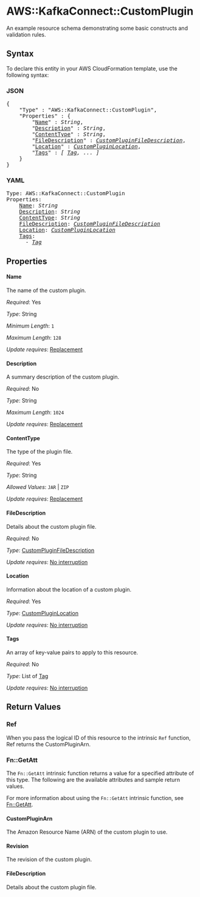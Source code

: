 # AWS::KafkaConnect::CustomPlugin

An example resource schema demonstrating some basic constructs and validation rules.

## Syntax

To declare this entity in your AWS CloudFormation template, use the following syntax:

### JSON

<pre>
{
    "Type" : "AWS::KafkaConnect::CustomPlugin",
    "Properties" : {
        "<a href="#name" title="Name">Name</a>" : <i>String</i>,
        "<a href="#description" title="Description">Description</a>" : <i>String</i>,
        "<a href="#contenttype" title="ContentType">ContentType</a>" : <i>String</i>,
        "<a href="#filedescription" title="FileDescription">FileDescription</a>" : <i><a href="custompluginfiledescription.md">CustomPluginFileDescription</a></i>,
        "<a href="#location" title="Location">Location</a>" : <i><a href="custompluginlocation.md">CustomPluginLocation</a></i>,
        "<a href="#tags" title="Tags">Tags</a>" : <i>[ <a href="tag.md">Tag</a>, ... ]</i>
    }
}
</pre>

### YAML

<pre>
Type: AWS::KafkaConnect::CustomPlugin
Properties:
    <a href="#name" title="Name">Name</a>: <i>String</i>
    <a href="#description" title="Description">Description</a>: <i>String</i>
    <a href="#contenttype" title="ContentType">ContentType</a>: <i>String</i>
    <a href="#filedescription" title="FileDescription">FileDescription</a>: <i><a href="custompluginfiledescription.md">CustomPluginFileDescription</a></i>
    <a href="#location" title="Location">Location</a>: <i><a href="custompluginlocation.md">CustomPluginLocation</a></i>
    <a href="#tags" title="Tags">Tags</a>: <i>
      - <a href="tag.md">Tag</a></i>
</pre>

## Properties

#### Name

The name of the custom plugin.

_Required_: Yes

_Type_: String

_Minimum Length_: <code>1</code>

_Maximum Length_: <code>128</code>

_Update requires_: [Replacement](https://docs.aws.amazon.com/AWSCloudFormation/latest/UserGuide/using-cfn-updating-stacks-update-behaviors.html#update-replacement)

#### Description

A summary description of the custom plugin.

_Required_: No

_Type_: String

_Maximum Length_: <code>1024</code>

_Update requires_: [Replacement](https://docs.aws.amazon.com/AWSCloudFormation/latest/UserGuide/using-cfn-updating-stacks-update-behaviors.html#update-replacement)

#### ContentType

The type of the plugin file.

_Required_: Yes

_Type_: String

_Allowed Values_: <code>JAR</code> | <code>ZIP</code>

_Update requires_: [Replacement](https://docs.aws.amazon.com/AWSCloudFormation/latest/UserGuide/using-cfn-updating-stacks-update-behaviors.html#update-replacement)

#### FileDescription

Details about the custom plugin file.

_Required_: No

_Type_: <a href="custompluginfiledescription.md">CustomPluginFileDescription</a>

_Update requires_: [No interruption](https://docs.aws.amazon.com/AWSCloudFormation/latest/UserGuide/using-cfn-updating-stacks-update-behaviors.html#update-no-interrupt)

#### Location

Information about the location of a custom plugin.

_Required_: Yes

_Type_: <a href="custompluginlocation.md">CustomPluginLocation</a>

_Update requires_: [No interruption](https://docs.aws.amazon.com/AWSCloudFormation/latest/UserGuide/using-cfn-updating-stacks-update-behaviors.html#update-no-interrupt)

#### Tags

An array of key-value pairs to apply to this resource.

_Required_: No

_Type_: List of <a href="tag.md">Tag</a>

_Update requires_: [No interruption](https://docs.aws.amazon.com/AWSCloudFormation/latest/UserGuide/using-cfn-updating-stacks-update-behaviors.html#update-no-interrupt)

## Return Values

### Ref

When you pass the logical ID of this resource to the intrinsic `Ref` function, Ref returns the CustomPluginArn.

### Fn::GetAtt

The `Fn::GetAtt` intrinsic function returns a value for a specified attribute of this type. The following are the available attributes and sample return values.

For more information about using the `Fn::GetAtt` intrinsic function, see [Fn::GetAtt](https://docs.aws.amazon.com/AWSCloudFormation/latest/UserGuide/intrinsic-function-reference-getatt.html).

#### CustomPluginArn

The Amazon Resource Name (ARN) of the custom plugin to use.

#### Revision

The revision of the custom plugin.

#### FileDescription

Details about the custom plugin file.

